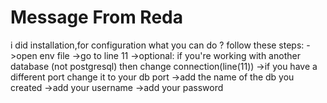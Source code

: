 # Message From Reda

i did installation,for configuration what you can do ?
follow these steps:
->open env file
->go to line 11
->optional: if you're working with another database (not postgresql) then change connection(line(11))
->if you have a different port change it to your db port
->add the name of the db you created
->add your username
->add your password
